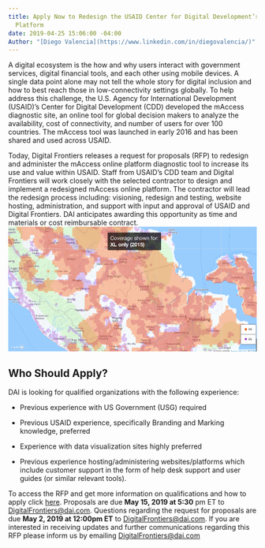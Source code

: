 ```yaml
---
title: Apply Now to Redesign the USAID Center for Digital Development’s mAccess Online
  Platform
date: 2019-04-25 15:06:00 -04:00
Author: "[Diego Valencia](https://www.linkedin.com/in/diegovalencia/)"
---
```


A digital ecosystem is the how and why users interact with government services, digital financial tools, and each other using mobile devices. A single data point alone may not tell the whole story for digital inclusion and how to best reach those in low-connectivity settings globally. To help address this challenge, the U.S. Agency for International Development (USAID)’s Center for Digital Development (CDD) developed the mAccess diagnostic site, an online tool for global decision makers to analyze the availability, cost of connectivity, and number of users for over 100 countries. The mAccess tool was launched in early 2016 and has been shared and used across USAID.

<!--more-->

Today, Digital Frontiers releases a request for proposals (RFP) to redesign and administer the mAccess online platform diagnostic tool to increase its use and value within USAID. Staff from USAID’s CDD team and Digital Frontiers will work closely with the selected contractor to design and implement a redesigned mAccess online platform. The contractor will lead the redesign process including: visioning, redesign and testing, website hosting, administration, and support with input and approval of USAID and Digital Frontiers. DAI anticipates awarding this opportunity as time and materials or cost reimbursable contract.![Map picture.png](/uploads/Map%20picture.png)

## Who Should Apply?

DAI is looking for qualified organizations with the following experience:

* Previous experience with US Government (USG) required

* Previous USAID experience, specifically Branding and Marking knowledge, preferred

* Experience with data visualization sites highly preferred

* Previous experience hosting/administering websites/platforms which include customer support in the form of help desk support and user guides (or similar relevant tools).

To access the RFP and get more information on qualifications and how to apply click [here](https://drive.google.com/file/d/1CVAzUpAB4uXIsUNyG_eP72yHQlicjnxP/view?usp=sharing). Proposals are due **May 15, 2019 at 5:30** pm ET to [DigitalFrontiers@dai.com](mailto:DigitalFrontiers@dai.com). Questions regarding the request for proposals are due **May 2, 2019 at 12:00pm ET** to [DigitalFrontiers@dai.com](mailto:DigitalFrontiers@dai.com). If you are interested in receiving updates and further communications regarding this RFP please inform us by emailing [DigitalFrontiers@dai.com ](mailto:DigitalFrontiers@dai.com)